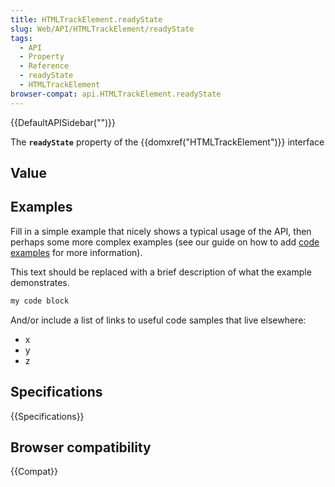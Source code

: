 ```yaml
---
title: HTMLTrackElement.readyState
slug: Web/API/HTMLTrackElement/readyState
tags:
  - API
  - Property
  - Reference
  - readyState
  - HTMLTrackElement
browser-compat: api.HTMLTrackElement.readyState
---
```

{{DefaultAPISidebar("")}}

The **`readyState`** property of the {{domxref("HTMLTrackElement")}} interface 

## Value



## Examples

Fill in a simple example that nicely shows a typical usage of the API, then perhaps some more complex examples (see our guide on how to add [code examples](/en-US/docs/MDN/Contribute/Structures/Code_examples) for more information).

This text should be replaced with a brief description of what the example demonstrates.

```js
my code block
```

And/or include a list of links to useful code samples that live elsewhere:

*   x
*   y
*   z

## Specifications

{{Specifications}}

## Browser compatibility

{{Compat}}


